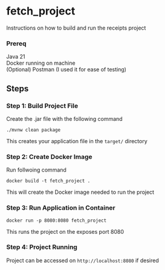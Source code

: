 # fetch_project
Instructions on how to build and run the receipts project

### Prereq
Java 21 <br/>
Docker running on machine <br/>
(Optional) Postman (I used it for ease of testing) <br/>

## Steps
### Step 1: Build Project File
Create the .jar file with the following command
```
./mvnw clean package
```
This creates your application file in the ```target/``` directory

### Step 2: Create Docker Image
Run follwoing command
```
docker build -t fetch_project .
```
This will create the Docker image needed to run the project

### Step 3: Run Application in Container
```
docker run -p 8080:8080 fetch_project
```
This runs the project on the exposes port 8080

### Step 4: Project Running
Project can be accessed on ```http://localhost:8080``` if desired
